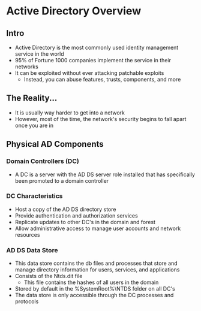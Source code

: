 # Active Directory Overview

## Intro

* Active Directory is the most commonly used identity management service in the world
* 95% of Fortune 1000 companies implement the service in their networks
* It can be exploited without ever attacking patchable exploits
  * Instead, you can abuse features, trusts, components, and more

## The Reality...

* It is usually way harder to get into a network
* However, most of the time, the network's security begins to fall apart once you are in

## Physical AD Components

### Domain Controllers (DC)

* A DC is a server with the AD DS server role installed that has specifically been promoted to a domain controller

### DC Characteristics

* Host a copy of the AD DS directory store
* Provide authentication and authorization services
* Replicate updates to other DC's in the domain and forest
* Allow administrative access to manage user accounts and network resources

### AD DS Data Store

* This data store contains the db files and processes that store and manage directory information for users, services, and applications
* Consists of the Ntds.dit file
  * This file contains the hashes of all users in the domain
* Stored by default in the %SystemRoot%\NTDS folder on all DC's
* The data store is only accessible through the DC processes and protocols

